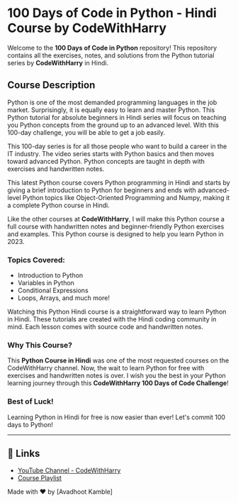 # 100 Days of Code in Python - Hindi Course by CodeWithHarry

Welcome to the **100 Days of Code in Python** repository! This repository contains all the exercises, notes, and solutions from the Python tutorial series by **CodeWithHarry** in Hindi.

## Course Description

Python is one of the most demanded programming languages in the job market. Surprisingly, it is equally easy to learn and master Python. This Python tutorial for absolute beginners in Hindi series will focus on teaching you Python concepts from the ground up to an advanced level. With this 100-day challenge, you will be able to get a job easily.

This 100-day series is for all those people who want to build a career in the IT industry. The video series starts with Python basics and then moves toward advanced Python. Python concepts are taught in depth with exercises and handwritten notes.

This latest Python course covers Python programming in Hindi and starts by giving a brief introduction to Python for beginners and ends with advanced-level Python topics like Object-Oriented Programming and Numpy, making it a complete Python course in Hindi.

Like the other courses at **CodeWithHarry**, I will make this Python course a full course with handwritten notes and beginner-friendly Python exercises and examples. This Python course is designed to help you learn Python in 2023.

### Topics Covered:
- Introduction to Python
- Variables in Python
- Conditional Expressions
- Loops, Arrays, and much more!

Watching this Python Hindi course is a straightforward way to learn Python in Hindi. These tutorials are created with the Hindi coding community in mind. Each lesson comes with source code and handwritten notes.

### Why This Course?
This **Python Course in Hindi** was one of the most requested courses on the CodeWithHarry channel. Now, the wait to learn Python for free with exercises and handwritten notes is over. I wish you the best in your Python learning journey through this **CodeWithHarry 100 Days of Code Challenge**!

### Best of Luck!
Learning Python in Hindi for free is now easier than ever! Let's commit 100 days to Python!

---

## 🔗 Links
- [YouTube Channel - CodeWithHarry](https://www.youtube.com/@CodeWithHarry)
- [Course Playlist](https://www.youtube.com/playlist?list=PLu0W_9lII9agx66oZnT6IyhcMIbUMNMdt)

Made with ❤️ by [Avadhoot Kamble]
